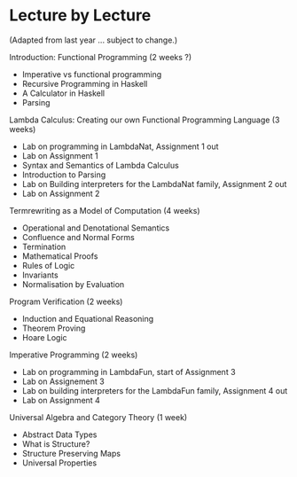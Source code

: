 
# Lecture by Lecture

(Adapted from last year ... subject to change.)

Introduction: Functional Programming (2 weeks ?)

- Imperative vs functional programming
- Recursive Programming in Haskell
- A Calculator in Haskell
- Parsing

Lambda Calculus: Creating our own Functional Programming Language (3 weeks)

- Lab on programming in LambdaNat,  Assignment 1 out
- Lab on Assignment 1
- Syntax and Semantics of Lambda Calculus
- Introduction to Parsing
- Lab on Building interpreters for the LambdaNat family, Assignment 2 out
- Lab on Assignment 2

Termrewriting as a Model of Computation (4 weeks)

- Operational and Denotational Semantics
- Confluence and Normal Forms
- Termination
- Mathematical Proofs
- Rules of Logic
- Invariants
- Normalisation by Evaluation

Program Verification (2 weeks)

 - Induction and Equational Reasoning
 - Theorem Proving
 - Hoare Logic

Imperative Programming (2 weeks)

- Lab on programming in LambdaFun, start of Assignment 3 
- Lab on Assignement 3
- Lab on building interpreters for the LambdaFun family, Assignment 4 out
- Lab on Assignment 4

Universal Algebra and Category Theory (1 week)

 - Abstract Data Types
 - What is Structure?
 - Structure Preserving Maps
 - Universal Properties







